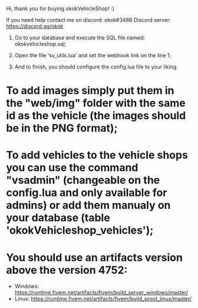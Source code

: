Hi, thank you for buying okokVehicleShop! :)

If you need help contact me on discord: okok#3488
Discord server: https://discord.gg/okok

1. Go to your database and execute the SQL file named: okokvehicleshop.sql;

2. Open the file 'sv_utils.lua' and set the webhook link on the line 1;

3. And to finish, you should configure the config.lua file to your liking.

# To add images simply put them in the "web/img" folder with the same id as the vehicle (the images should be in the PNG format);

# To add vehicles to the vehicle shops you can use the command "vsadmin" (changeable on the config.lua and only available for admins) or add them manualy on your database (table 'okokVehicleshop_vehicles');

# You should use an artifacts version above the version 4752:
  - Windows: https://runtime.fivem.net/artifacts/fivem/build_server_windows/master/
  - Linux: https://runtime.fivem.net/artifacts/fivem/build_proot_linux/master/